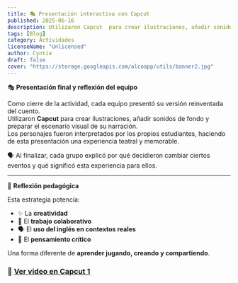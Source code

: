 ```yaml
---
title: 🎭 Presentación interactiva con Capcut 
published: 2025-06-16
description: Utilizaron Capcut  para crear ilustraciones, añadir sonidos de fondo y preparar el escenario visual de su narración.
tags: [Blog]
category: Actividades
licenseName: "Unlicensed"
author: Cyntia
draft: false
cover: "https://storage.googleapis.com/alcoapp/utils/banner2.jpg"
---
```


🎭 **Presentación final y reflexión del equipo**

Como cierre de la actividad, cada equipo presentó su versión reinventada del cuento.  
Utilizaron **Capcut** para crear ilustraciones, añadir sonidos de fondo y preparar el escenario visual de su narración.  
Los personajes fueron interpretados por los propios estudiantes, haciendo de esta presentación una experiencia teatral y memorable.

🗣️ Al finalizar, cada grupo explicó por qué decidieron cambiar ciertos eventos y qué significó esta experiencia para ellos.

---

🌟 **Reflexión pedagógica**

Esta estrategia potencia:

- ✨ La **creatividad**
- 🤝 El **trabajo colaborativo**
- 🗣️ El **uso del inglés en contextos reales**
- 🧠 El **pensamiento crítico**

Una forma diferente de **aprender jugando, creando y compartiendo**.

### 🎥 [Ver video en Capcut 1](https://storage.googleapis.com/alcoapp/utils/blog2-video.mp4)
